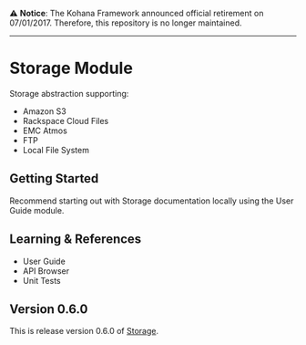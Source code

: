 :warning: **Notice**: The Kohana Framework announced official retirement on 07/01/2017. Therefore, this repository is no longer maintained.

----

# Storage Module

Storage abstraction supporting:

- Amazon S3
- Rackspace Cloud Files
- EMC Atmos
- FTP
- Local File System

## Getting Started

Recommend starting out with Storage documentation locally using the User Guide module.

## Learning & References

- User Guide
- API Browser
- Unit Tests

## Version 0.6.0

This is release version 0.6.0 of [Storage](https://github.com/morgan/kohana-storage).
